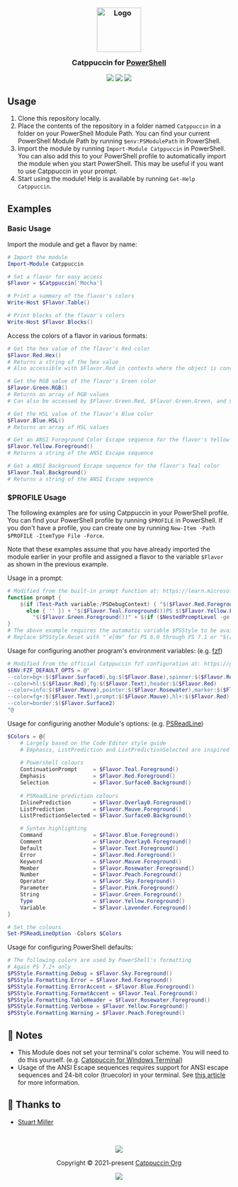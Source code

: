 <h3 align="center">
	<img src="https://raw.githubusercontent.com/catppuccin/catppuccin/main/assets/logos/exports/1544x1544_circle.png" width="100" alt="Logo"/><br/>
	<img src="https://raw.githubusercontent.com/catppuccin/catppuccin/main/assets/misc/transparent.png" height="30" width="0px"/>
	Catppuccin for <a href="https://github.com/PowerShell/PowerShell">PowerShell</a>
	<img src="https://raw.githubusercontent.com/catppuccin/catppuccin/main/assets/misc/transparent.png" height="30" width="0px"/>
</h3>

<p align="center">
	<a href="https://github.com/JK-Flip-Flop96/powershell/stargazers"><img src="https://img.shields.io/github/stars/catppuccin/powershell?colorA=363a4f&colorB=b7bdf8&style=for-the-badge"></a>
	<a href="https://github.com/JK-Flip-Flop96/powershell/issues"><img src="https://img.shields.io/github/issues/catppuccin/powershell?colorA=363a4f&colorB=f5a97f&style=for-the-badge"></a>
	<a href="https://github.com/JK-Flip-Flop96/powershell/contributors"><img src="https://img.shields.io/github/contributors/catppuccin/powershell?colorA=363a4f&colorB=a6da95&style=for-the-badge"></a>
</p>

## Usage

1. Clone this repository locally.
2. Place the contents of the repository in a folder named `Catppuccin` in a folder on your PowerShell Module Path. You can find your current PowerShell Module Path by running `$env:PSModulePath` in PowerShell.
3. Import the module by running `Import-Module Catppuccin` in PowerShell. You can also add this to your PowerShell profile to automatically import the module when you start PowerShell. This may be useful if you want to use Catppuccin in your prompt.
4. Start using the module! Help is available by running `Get-Help Catppuccin`.

## Examples

### Basic Usage

Import the module and get a flavor by name:

```powershell
# Import the module
Import-Module Catppuccin

# Set a flavor for easy access
$Flavor = $Catppuccin['Mocha']

# Print a summary of the flavor's colors
Write-Host $Flavor.Table()

# Print blocks of the flavor's colors
Write-Host $Flavor.Blocks()
```

Access the colors of a flavor in various formats:
```powershell
# Get the hex value of the flavor's Red color
$Flavor.Red.Hex()
# Returns a string of the hex value
# Also accessible with $Flavor.Red in contexts where the object is converted to a string

# Get the RGB value of the flavor's Green color
$Flavor.Green.RGB() 
# Returns an array of RGB values
# Can also be accessed by $Flavor.Green.Red, $Flavor.Green.Green, and $Flavor.Green.Blue

# Get the HSL value of the flavor's Blue color
$Flavor.Blue.HSL() 
# Returns an array of HSL values

# Get an ANSI Foreground Color Escape sequence for the flavor's Yellow color
$Flavor.Yellow.Foreground()
# Returns a string of the ANSI Escape sequence

# Get a ANSI Background Escape sequence for the flavor's Teal color
$Flavor.Teal.Background()
# Returns a string of the ANSI Escape sequence
```

### $PROFILE Usage
The following examples are for using Catppuccin in your PowerShell profile. You can find your PowerShell profile by running `$PROFILE` in PowerShell. If you don't have a profile, you can create one by running `New-Item -Path $PROFILE -ItemType File -Force`.

Note that these examples assume that you have already imported the module earlier in your profile and assigned a flavor to the variable `$Flavor` as shown in the previous example.

Usage in a prompt:
```powershell
# Modified from the built-in prompt function at: https://learn.microsoft.com/en-us/powershell/module/microsoft.powershell.core/about/about_prompts
function prompt {
    $(if (Test-Path variable:/PSDebugContext) { "$($Flavor.Red.Foreground())[DBG]: " }
      else { '' }) + "$($Flavor.Teal.Foreground())PS $($Flavor.Yellow.Foreground())" + $(Get-Location) +
        "$($Flavor.Green.Foreground())" + $(if ($NestedPromptLevel -ge 1) { '>>' }) + '> ' + $($PSStyle.Reset)
}
# The above example requires the automatic variable $PSStyle to be available, so can be only used in PS 7.2+
# Replace $PSStyle.Reset with "`e[0m" for PS 6.0 through PS 7.1 or "$([char]27)[0m" for PS 5.1
```

Usage for configuring another program's environment variables: (e.g. [fzf](https://github.com/junegunn/fzf))

```powershell
# Modified from the official Catppuccin fzf configuration at: https://github.com/catppuccin/fzf/
$ENV:FZF_DEFAULT_OPTS = @"
--color=bg+:$($Flavor.Surface0),bg:$($Flavor.Base),spinner:$($Flavor.Rosewater)
--color=hl:$($Flavor.Red),fg:$($Flavor.Text),header:$($Flavor.Red)
--color=info:$($Flavor.Mauve),pointer:$($Flavor.Rosewater),marker:$($Flavor.Rosewater)
--color=fg+:$($Flavor.Text),prompt:$($Flavor.Mauve),hl+:$($Flavor.Red)
--color=border:$($Flavor.Surface2)
"@
```

Usage for configuring another Module's options: (e.g. [PSReadLine](https://github.com/PowerShell/PSReadLine))

```powershell
$Colors = @{
	# Largely based on the Code Editor style guide
	# Emphasis, ListPrediction and ListPredictionSelected are inspired by the Catppuccin fzf theme
	
	# Powershell colours
	ContinuationPrompt     = $Flavor.Teal.Foreground()
	Emphasis               = $Flavor.Red.Foreground()
	Selection              = $Flavor.Surface0.Background()
	
	# PSReadLine prediction colours
	InlinePrediction       = $Flavor.Overlay0.Foreground()
	ListPrediction         = $Flavor.Mauve.Foreground()
	ListPredictionSelected = $Flavor.Surface0.Background()

	# Syntax highlighting
	Command                = $Flavor.Blue.Foreground()
	Comment                = $Flavor.Overlay0.Foreground()
	Default                = $Flavor.Text.Foreground()
	Error                  = $Flavor.Red.Foreground()
	Keyword                = $Flavor.Mauve.Foreground()
	Member                 = $Flavor.Rosewater.Foreground()
	Number                 = $Flavor.Peach.Foreground()
	Operator               = $Flavor.Sky.Foreground()
	Parameter              = $Flavor.Pink.Foreground()
	String                 = $Flavor.Green.Foreground()
	Type                   = $Flavor.Yellow.Foreground()
	Variable               = $Flavor.Lavender.Foreground()
}

# Set the colours
Set-PSReadLineOption -Colors $Colors
```
Usage for configuring PowerShell defaults:

```powershell
# The following colors are used by PowerShell's formatting
# Again PS 7.2+ only
$PSStyle.Formatting.Debug = $Flavor.Sky.Foreground()
$PSStyle.Formatting.Error = $Flavor.Red.Foreground()
$PSStyle.Formatting.ErrorAccent = $Flavor.Blue.Foreground()
$PSStyle.Formatting.FormatAccent = $Flavor.Teal.Foreground()
$PSStyle.Formatting.TableHeader = $Flavor.Rosewater.Foreground()
$PSStyle.Formatting.Verbose = $Flavor.Yellow.Foreground()
$PSStyle.Formatting.Warning = $Flavor.Peach.Foreground()
```

## 📝 Notes

- This Module does not set your terminal's color scheme. You will need to do this yourself. (e.g. [Catppuccin for Windows Terminal](https:github.com/catppuccin/windows-terminal))
- Usage of the ANSI Escape sequences requires support for ANSI escape sequences and 24-bit color (truecolor) in your terminal. See [this article](https://learn.microsoft.com/en-us/powershell/module/microsoft.powershell.core/about/about_ansi_terminals) for more information.

## 💝 Thanks to

- [Stuart Miller](https://github.com/JK-Flip-Flop96)

&nbsp;

<p align="center">
	<img src="https://raw.githubusercontent.com/catppuccin/catppuccin/main/assets/footers/gray0_ctp_on_line.svg?sanitize=true" />
</p>

<p align="center">
	Copyright &copy; 2021-present <a href="https://github.com/catppuccin" target="_blank">Catppuccin Org</a>
</p>

<p align="center">
	<a href="https://github.com/catppuccin/catppuccin/blob/main/LICENSE"><img src="https://img.shields.io/static/v1.svg?style=for-the-badge&label=License&message=MIT&logoColor=d9e0ee&colorA=363a4f&colorB=b7bdf8"/></a>
</p>
